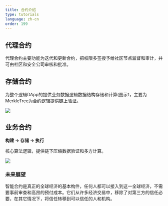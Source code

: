 ```yaml
---
title: 合约介绍
type: tutorials
language: zh-cn
order: 199
---
```


## 代理合约

代理合约主要功能为迭代和更新合约，把权限多签授予给社区节点监督和审计，并可由社区和安全公司审核和批准。

## 存储合约

为整个逻辑DApp的提供业务数据逻辑数据结构存储和计算(图示1，主要为MerkleTree为合约逻辑提供链上验证。


<img src="/images/markletree.png">

## 业务合约

**构建 → 存储 → 执行**

核心算法逻辑，提供链下压缩数据验证和多方计算。


<img src="/images/markletree2.png">

### 未来展望

智能合约是真正的全球经济的基本构件，任何人都可以接入到这一全球经济，不需要事前审查和高昂的预付成本。它们从许多经济交易中，移除了对第三方的信任必要，在其它情况下，将信任转移到可以信任的人和机构。